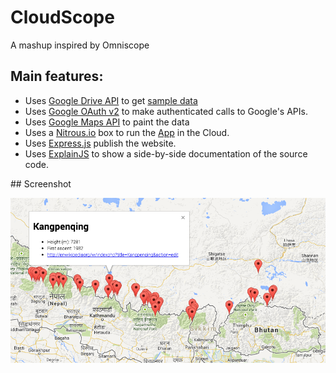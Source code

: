 CloudScope
==========

A mashup inspired by Omniscope

## Main features:
- Uses [Google Drive API](https://developers.google.com/drive/v2/reference/) to get [sample data](https://docs.google.com/spreadsheet/ccc?key=0AjViUeEB6f2GdG82NFZNMVhweGduanIzVDdZWFU4NXc&usp=sharing)
- Uses [Google OAuth v2](https://developers.google.com/drive/web/auth/web-client) to make authenticated calls to Google's APIs.
- Uses [Google Maps API](https://developers.google.com/maps/documentation/javascript/) to paint the data
- Uses a [Nitrous.io](https://www.nitrous.io/) box to run the [App](http://my-node-box-52001.euw1.nitrousbox.com/) in the Cloud.
- Uses [Express.js](http://expressjs.com/) publish the website.
- Uses [ExplainJS](http://www.explainjs.com/) to show a side-by-side documentation of the source code.

## Screenshot

![CloudScope view of a Map](https://raw.githubusercontent.com/mefernandez/cloudscope/master/cloudscope.png)
